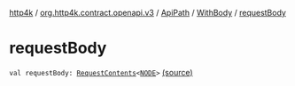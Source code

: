 [http4k](../../../index.md) / [org.http4k.contract.openapi.v3](../../index.md) / [ApiPath](../index.md) / [WithBody](index.md) / [requestBody](./request-body.md)

# requestBody

`val requestBody: `[`RequestContents`](../../-request-contents/index.md)`<`[`NODE`](index.md#NODE)`>` [(source)](https://github.com/http4k/http4k/blob/master/http4k-contract/src/main/kotlin/org/http4k/contract/openapi/v3/model.kt#L54)